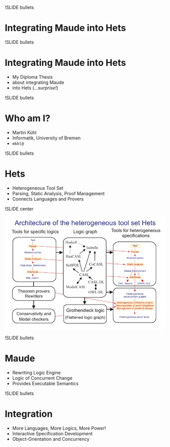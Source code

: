 !SLIDE bullets
# Integrating Maude into Hets #
!SLIDE bullets
# Integrating Maude into Hets #

* My Diploma Thesis
* about integrating Maude
* into Hets (*…surprise!*)

!SLIDE bullets
# Who am I?

* Martin Kühl
* Informatik, University of Bremen
* `mkhl@`

!SLIDE bullets
# Hets #

* Heterogeneous Tool Set
* Parsing, Static Analysis, Proof Management
* Connects Languages and Provers

!SLIDE center

![Architecture of Hets](hets-arch.jpg)

!SLIDE bullets
# Maude #

* Rewriting Logic Engine
* Logic of Concurrent Change
* Provides Executable Semantics

!SLIDE bullets
# Integration #

* More Languages, More Logics, More Power!
* Interactive Specification Development
* Object-Orientation and Concurrency
